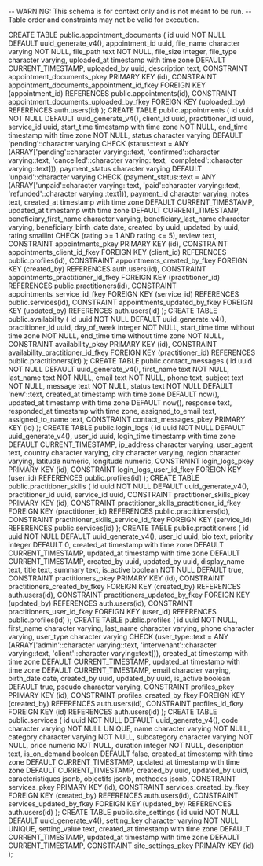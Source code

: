 -- WARNING: This schema is for context only and is not meant to be run.
-- Table order and constraints may not be valid for execution.

CREATE TABLE public.appointment_documents (
  id uuid NOT NULL DEFAULT uuid_generate_v4(),
  appointment_id uuid,
  file_name character varying NOT NULL,
  file_path text NOT NULL,
  file_size integer,
  file_type character varying,
  uploaded_at timestamp with time zone DEFAULT CURRENT_TIMESTAMP,
  uploaded_by uuid,
  description text,
  CONSTRAINT appointment_documents_pkey PRIMARY KEY (id),
  CONSTRAINT appointment_documents_appointment_id_fkey FOREIGN KEY (appointment_id) REFERENCES public.appointments(id),
  CONSTRAINT appointment_documents_uploaded_by_fkey FOREIGN KEY (uploaded_by) REFERENCES auth.users(id)
);
CREATE TABLE public.appointments (
  id uuid NOT NULL DEFAULT uuid_generate_v4(),
  client_id uuid,
  practitioner_id uuid,
  service_id uuid,
  start_time timestamp with time zone NOT NULL,
  end_time timestamp with time zone NOT NULL,
  status character varying DEFAULT 'pending'::character varying CHECK (status::text = ANY (ARRAY['pending'::character varying::text, 'confirmed'::character varying::text, 'cancelled'::character varying::text, 'completed'::character varying::text])),
  payment_status character varying DEFAULT 'unpaid'::character varying CHECK (payment_status::text = ANY (ARRAY['unpaid'::character varying::text, 'paid'::character varying::text, 'refunded'::character varying::text])),
  payment_id character varying,
  notes text,
  created_at timestamp with time zone DEFAULT CURRENT_TIMESTAMP,
  updated_at timestamp with time zone DEFAULT CURRENT_TIMESTAMP,
  beneficiary_first_name character varying,
  beneficiary_last_name character varying,
  beneficiary_birth_date date,
  created_by uuid,
  updated_by uuid,
  rating smallint CHECK (rating >= 1 AND rating <= 5),
  review text,
  CONSTRAINT appointments_pkey PRIMARY KEY (id),
  CONSTRAINT appointments_client_id_fkey FOREIGN KEY (client_id) REFERENCES public.profiles(id),
  CONSTRAINT appointments_created_by_fkey FOREIGN KEY (created_by) REFERENCES auth.users(id),
  CONSTRAINT appointments_practitioner_id_fkey FOREIGN KEY (practitioner_id) REFERENCES public.practitioners(id),
  CONSTRAINT appointments_service_id_fkey FOREIGN KEY (service_id) REFERENCES public.services(id),
  CONSTRAINT appointments_updated_by_fkey FOREIGN KEY (updated_by) REFERENCES auth.users(id)
);
CREATE TABLE public.availability (
  id uuid NOT NULL DEFAULT uuid_generate_v4(),
  practitioner_id uuid,
  day_of_week integer NOT NULL,
  start_time time without time zone NOT NULL,
  end_time time without time zone NOT NULL,
  CONSTRAINT availability_pkey PRIMARY KEY (id),
  CONSTRAINT availability_practitioner_id_fkey FOREIGN KEY (practitioner_id) REFERENCES public.practitioners(id)
);
CREATE TABLE public.contact_messages (
  id uuid NOT NULL DEFAULT uuid_generate_v4(),
  first_name text NOT NULL,
  last_name text NOT NULL,
  email text NOT NULL,
  phone text,
  subject text NOT NULL,
  message text NOT NULL,
  status text NOT NULL DEFAULT 'new'::text,
  created_at timestamp with time zone DEFAULT now(),
  updated_at timestamp with time zone DEFAULT now(),
  response text,
  responded_at timestamp with time zone,
  assigned_to_email text,
  assigned_to_name text,
  CONSTRAINT contact_messages_pkey PRIMARY KEY (id)
);
CREATE TABLE public.login_logs (
  id uuid NOT NULL DEFAULT uuid_generate_v4(),
  user_id uuid,
  login_time timestamp with time zone DEFAULT CURRENT_TIMESTAMP,
  ip_address character varying,
  user_agent text,
  country character varying,
  city character varying,
  region character varying,
  latitude numeric,
  longitude numeric,
  CONSTRAINT login_logs_pkey PRIMARY KEY (id),
  CONSTRAINT login_logs_user_id_fkey FOREIGN KEY (user_id) REFERENCES public.profiles(id)
);
CREATE TABLE public.practitioner_skills (
  id uuid NOT NULL DEFAULT uuid_generate_v4(),
  practitioner_id uuid,
  service_id uuid,
  CONSTRAINT practitioner_skills_pkey PRIMARY KEY (id),
  CONSTRAINT practitioner_skills_practitioner_id_fkey FOREIGN KEY (practitioner_id) REFERENCES public.practitioners(id),
  CONSTRAINT practitioner_skills_service_id_fkey FOREIGN KEY (service_id) REFERENCES public.services(id)
);
CREATE TABLE public.practitioners (
  id uuid NOT NULL DEFAULT uuid_generate_v4(),
  user_id uuid,
  bio text,
  priority integer DEFAULT 0,
  created_at timestamp with time zone DEFAULT CURRENT_TIMESTAMP,
  updated_at timestamp with time zone DEFAULT CURRENT_TIMESTAMP,
  created_by uuid,
  updated_by uuid,
  display_name text,
  title text,
  summary text,
  is_active boolean NOT NULL DEFAULT true,
  CONSTRAINT practitioners_pkey PRIMARY KEY (id),
  CONSTRAINT practitioners_created_by_fkey FOREIGN KEY (created_by) REFERENCES auth.users(id),
  CONSTRAINT practitioners_updated_by_fkey FOREIGN KEY (updated_by) REFERENCES auth.users(id),
  CONSTRAINT practitioners_user_id_fkey FOREIGN KEY (user_id) REFERENCES public.profiles(id)
);
CREATE TABLE public.profiles (
  id uuid NOT NULL,
  first_name character varying,
  last_name character varying,
  phone character varying,
  user_type character varying CHECK (user_type::text = ANY (ARRAY['admin'::character varying::text, 'intervenant'::character varying::text, 'client'::character varying::text])),
  created_at timestamp with time zone DEFAULT CURRENT_TIMESTAMP,
  updated_at timestamp with time zone DEFAULT CURRENT_TIMESTAMP,
  email character varying,
  birth_date date,
  created_by uuid,
  updated_by uuid,
  is_active boolean DEFAULT true,
  pseudo character varying,
  CONSTRAINT profiles_pkey PRIMARY KEY (id),
  CONSTRAINT profiles_created_by_fkey FOREIGN KEY (created_by) REFERENCES auth.users(id),
  CONSTRAINT profiles_id_fkey FOREIGN KEY (id) REFERENCES auth.users(id)
);
CREATE TABLE public.services (
  id uuid NOT NULL DEFAULT uuid_generate_v4(),
  code character varying NOT NULL UNIQUE,
  name character varying NOT NULL,
  category character varying NOT NULL,
  subcategory character varying NOT NULL,
  price numeric NOT NULL,
  duration integer NOT NULL,
  description text,
  is_on_demand boolean DEFAULT false,
  created_at timestamp with time zone DEFAULT CURRENT_TIMESTAMP,
  updated_at timestamp with time zone DEFAULT CURRENT_TIMESTAMP,
  created_by uuid,
  updated_by uuid,
  caracteristiques jsonb,
  objectifs jsonb,
  methodes jsonb,
  CONSTRAINT services_pkey PRIMARY KEY (id),
  CONSTRAINT services_created_by_fkey FOREIGN KEY (created_by) REFERENCES auth.users(id),
  CONSTRAINT services_updated_by_fkey FOREIGN KEY (updated_by) REFERENCES auth.users(id)
);
CREATE TABLE public.site_settings (
  id uuid NOT NULL DEFAULT uuid_generate_v4(),
  setting_key character varying NOT NULL UNIQUE,
  setting_value text,
  created_at timestamp with time zone DEFAULT CURRENT_TIMESTAMP,
  updated_at timestamp with time zone DEFAULT CURRENT_TIMESTAMP,
  CONSTRAINT site_settings_pkey PRIMARY KEY (id)
);